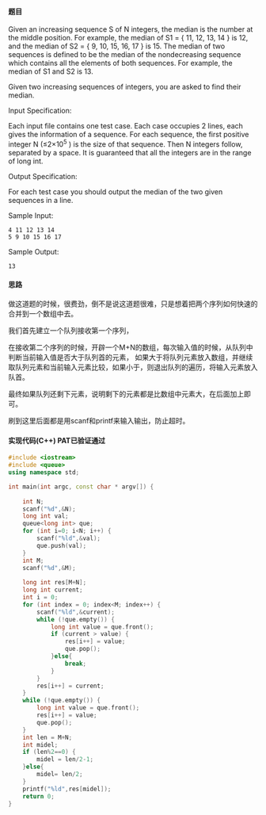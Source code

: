 #### 题目

Given an increasing sequence S of N integers, the median is the number at the middle position. For example, the median of S1 = { 11, 12, 13, 14 } is 12, and the median of S2 = { 9, 10, 15, 16, 17 } is 15. The median of two sequences is defined to be the median of the nondecreasing sequence which contains all the elements of both sequences. For example, the median of S1 and S2 is 13.

Given two increasing sequences of integers, you are asked to find their median.

Input Specification:

Each input file contains one test case. Each case occupies 2 lines, each gives the information of a sequence. 
For each sequence, the first positive integer N (≤2×10<sup>5</sup>​​ ) is the size of that sequence. 
Then N integers follow, separated by a space. 
It is guaranteed that all the integers are in the range of long int.

Output Specification:

For each test case you should output the median of the two given sequences in a line.

Sample Input:
```text
4 11 12 13 14
5 9 10 15 16 17
```
    
Sample Output:
```text
13
```

#### 思路

做这道题的时候，很费劲，倒不是说这道题很难，只是想着把两个序列如何快速的合并到一个数组中去。

我们首先建立一个队列接收第一个序列，

在接收第二个序列的时候，开辟一个M+N的数组，每次输入值的时候，从队列中判断当前输入值是否大于队列首的元素，
如果大于将队列元素放入数组，并继续取队列元素和当前输入元素比较，如果小于，则退出队列的遍历，将输入元素放入队首。

最终如果队列还剩下元素，说明剩下的元素都是比数组中元素大，在后面加上即可。

刷到这里后面都是用scanf和printf来输入输出，防止超时。

#### 实现代码(C++) PAT已验证通过


```c++
#include <iostream>
#include <queue>
using namespace std;

int main(int argc, const char * argv[]) {
    
    int N;
    scanf("%d",&N);
    long int val;
    queue<long int> que;
    for (int i=0; i<N; i++) {
        scanf("%ld",&val);
        que.push(val);
    }
    int M;
    scanf("%d",&M);
    
    long int res[M+N];
    long int current;
    int i = 0;
    for (int index = 0; index<M; index++) {
        scanf("%ld",&current);
        while (!que.empty()) {
            long int value = que.front();
            if (current > value) {
                res[i++] = value;
                que.pop();
            }else{
                break;
            }
        }
        res[i++] = current;
    }
    while (!que.empty()) {
        long int value = que.front();
        res[i++] = value;
        que.pop();
    }
    int len = M+N;
    int midel;
    if (len%2==0) {
        midel = len/2-1;
    }else{
        midel= len/2;
    }
    printf("%ld",res[midel]);
    return 0;
}

```
